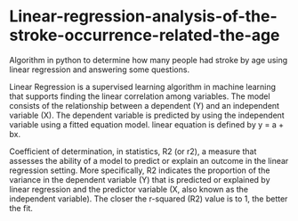 # Linear-regression-analysis-of-the-stroke-occurrence-related-the-age
Algorithm in python to determine how many people had stroke by age using linear regression and answering some questions.

Linear Regression is a supervised learning algorithm in machine learning that supports finding the linear correlation among variables. The model consists of the relationship between a dependent (Y) and an independent variable (X). The dependent variable is predicted by using the independent variable using a fitted equation model. linear equation is defined by y = a + bx. 

Coefficient of determination, in statistics, R2 (or r2), a measure that assesses the ability of a model to predict or explain an outcome in the linear regression setting. More specifically, R2 indicates the proportion of the variance in the dependent variable (Y) that is predicted or explained by linear regression and the predictor variable (X, also known as the independent variable). The closer the r-squared (R2) value is to 1, the better the fit. 

